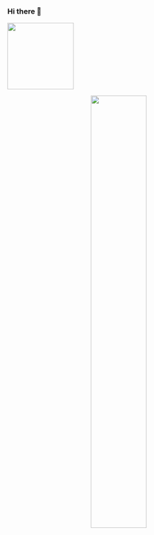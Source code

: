 ### Hi there 👋
<img src = "https://komarev.com/ghpvc/?username=datsunbae&color=green" width="150px"/>
<br />

<p align="center">
  <img src = "https://media.giphy.com/media/349qKnoIBHK1i/giphy-downsized.gif" width="50%" height="50%"/>
</p >

